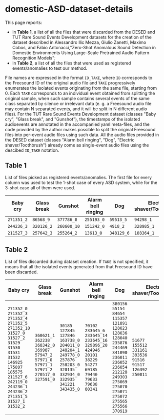 # domestic-ASD-dataset-details

This page reports:
* In **Table 1**, a list of all the files that were discarded from the DESED and TUT Rare Sound Events Development datasets for the creation of the dataset described in Alessandro Ilic Mezza, Giulio Zanetti, Maximo Cobos, and Fabio Antonacci,"Zero-Shot Anomalous Sound Detection in Domestic Environments Using Large-Scale Pretrained Audio Pattern Recognition Models";
* In **Table 2**, a list of all the files that were used as registered events/anomalies to test our method.

File names are expressed in the format `ID_TAKE`, where `ID` corresponds to the Freesound ID of the original audio file and `TAKE` progressively enumerates the isolated events originating from the same file, starting from 0. Each `TAKE` corresponds to an individual event obtained from splitting the original sample, when such sample contains several events of the same class separated by silence or irrelevant data (e. g. a Freesound audio file may contain N separated events, and it will be split in N different audio files). For the TUT Rare Sound Events Development dataset (classes "Baby cry", "Glass break", and "Gunshot"), the timestamps of the isolated audioevents are annotated in the accompanied yaml meta-files, and the code provided by the author makes possible to split the original Freesound files into per-event audio files using such data. All the audio files provided in the DESED dataset (classes "Alarm bell ringing", "Dog", "Electric shaver/Toothbrush") already come as single-event audio files using the descibed `ID_TAKE` notation.

## Table 1
List of files picked as registered events/anomalies. The first file for every column was used to test the 1-shot case of every ASD system, while for the 3-shot case all of them were used.

| Baby cry   | Glass break   | Gunshot     | Alarm bell ringing   | Dog        | Electric shaver/Toothbrush   |
|------------|---------------|-------------|----------------------|------------|------------------------------|
| `271351_2` | `86568_9`     | `377786_8`  | `255193_0`           | `59513_5`  | `94298_1`                    |
| `244236_3` | `320126_2`    | `260600_10` | `151242_0`           | `4918_2`   | `328985_1`                   |
| `211527_3` | `257642_3`    | `255264_2`  | `13613_0`            | `348129_6` | `188364_1`                   |

## Table 2
List of files discarded during dataset creation. If `TAKE` is not specified, it means that all the isolated events generated from that Freesound ID have been discarded.

| Baby cry                                                                                                                                                                                                                                                                                                                                                                                                       | Glass break                                                                                                                                                                         | Gunshot                                                                                                                                                                                                                                                     | Alarm bell ringing                                                                                                                                                                                                                                                        | Dog                                                                                                                                                                                                                                                                                                                                                      | Electric shaver/Toothbrush                                                                                              |
|----------------------------------------------------------------------------------------------------------------------------------------------------------------------------------------------------------------------------------------------------------------------------------------------------------------------------------------------------------------------------------------------------------------|-------------------------------------------------------------------------------------------------------------------------------------------------------------------------------------|-------------------------------------------------------------------------------------------------------------------------------------------------------------------------------------------------------------------------------------------------------------|---------------------------------------------------------------------------------------------------------------------------------------------------------------------------------------------------------------------------------------------------------------------------|----------------------------------------------------------------------------------------------------------------------------------------------------------------------------------------------------------------------------------------------------------------------------------------------------------------------------------------------------------|-------------------------------------------------------------------------------------------------------------------------|
| `271352_0 `<br /> `271352_3 `<br /> `271352_4 `<br /> `271352_5 `<br /> `271352_10`<br /> `31527_0  `<br /> `31527_2  `<br /> `31529     `<br /> `31530     `<br /> `31531     `<br /> `31532     `<br /> `146925    `<br /> `175897    `<br /> `185575    `<br /> `211527_6 `<br /> `242119_0 `<br /> `244236_1 `<br /> `244236_2 `<br /> `271351_5 `<br /> `31527_1  `<br /> `31532_2  `<br /> | `360621_1`<br /> `362238   `<br /> `368342_0`<br /> `369987   `<br /> `57947_2 `<br /> `57971_0 `<br /> `57971_1 `<br /> `57971_2 `<br /> `270517_0`<br /> `327591_0`<br /> | `30185    `<br /> `127845   `<br /> `127846   `<br /> `163738_0`<br /> `204011_0`<br /> `248204_1`<br /> `249778_0`<br /> `257876   `<br /> `258203_0`<br /> `320135   `<br /> `332934_0`<br /> `332935   `<br /> `341221   `<br /> `343435_0`<br /> | `70102     `<br /> `233645_6 `<br /> `233645_14`<br /> `233645_16`<br /> `329896_20`<br /> `424946    `<br /> `20101     `<br /> `38229     `<br /> `54277     `<br /> `69185     `<br /> `79440     `<br /> `79633     `<br /> `79638     `<br /> `80341     `<br /> | `380156`<br /> `55154 `<br /> `84654 `<br /> `115357`<br /> `121891`<br /> `128023`<br /> `128036`<br /> `128040`<br /> `235876`<br /> `244469`<br /> `341090`<br /> `236011`<br /> `236052`<br /> `236054`<br /> `212128`<br /> `249303`<br /> `275069`<br /> `275070`<br /> `275071`<br /> `275072`<br /> `275565`<br /> `275566`<br /> `370919`<br /> | `51677 `<br /> `155512`<br /> `331161`<br /> `393536`<br /> `91516 `<br /> `91517 `<br /> `126392`<br /> `250011`<br /> |
